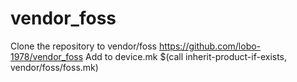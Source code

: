 # vendor_foss
Clone the repository to vendor/foss
https://github.com/lobo-1978/vendor_foss
Add to device.mk
$(call inherit-product-if-exists, vendor/foss/foss.mk)
